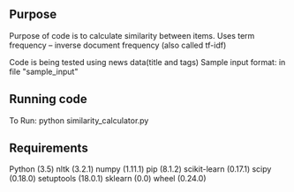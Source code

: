 
## Purpose
Purpose of code is to calculate similarity between items. Uses term frequency – inverse document frequency (also called tf-idf)

Code is being tested using news data(title and tags)
Sample input format: in file "sample_input" 

## Running code

To Run: python similarity_calculator.py

## Requirements

Python (3.5)
nltk (3.2.1)
numpy (1.11.1)
pip (8.1.2)
scikit-learn (0.17.1)
scipy (0.18.0)
setuptools (18.0.1)
sklearn (0.0)
wheel (0.24.0)
